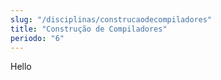 ```yaml
---
slug: "/disciplinas/construcaodecompiladores"
title: "Construção de Compiladores"
periodo: "6"
---
```


Hello
